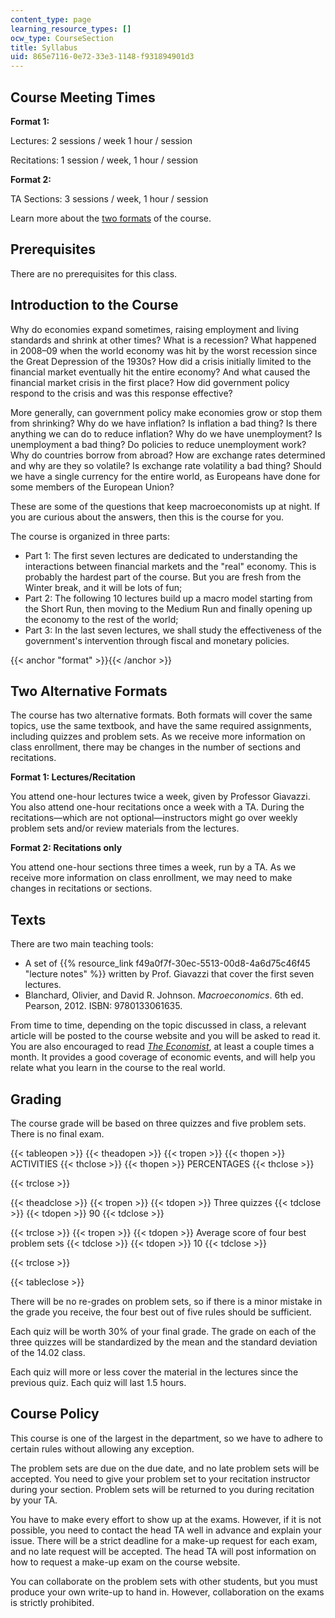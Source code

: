 ```yaml
---
content_type: page
learning_resource_types: []
ocw_type: CourseSection
title: Syllabus
uid: 865e7116-0e72-33e3-1148-f931894901d3
---
```


Course Meeting Times
--------------------

**Format 1:**

Lectures: 2 sessions / week 1 hour / session

Recitations: 1 session / week, 1 hour / session

**Format 2:**

TA Sections: 3 sessions / week, 1 hour / session

Learn more about the [two formats](#format) of the course.

Prerequisites
-------------

There are no prerequisites for this class. 

Introduction to the Course
--------------------------

Why do economies expand sometimes, raising employment and living standards and shrink at other times? What is a recession? What happened in 2008–09 when the world economy was hit by the worst recession since the Great Depression of the 1930s? How did a crisis initially limited to the financial market eventually hit the entire economy? And what caused the financial market crisis in the first place? How did government policy respond to the crisis and was this response effective?

More generally, can government policy make economies grow or stop them from shrinking? Why do we have inflation? Is inflation a bad thing? Is there anything we can do to reduce inflation? Why do we have unemployment? Is unemployment a bad thing? Do policies to reduce unemployment work? Why do countries borrow from abroad? How are exchange rates determined and why are they so volatile? Is exchange rate volatility a bad thing? Should we have a single currency for the entire world, as Europeans have done for some members of the European Union?

These are some of the questions that keep macroeconomists up at night. If you are curious about the answers, then this is the course for you.

The course is organized in three parts:

*   Part 1: The first seven lectures are dedicated to understanding the interactions between financial markets and the "real" economy. This is probably the hardest part of the course. But you are fresh from the Winter break, and it will be lots of fun;
*   Part 2: The following 10 lectures build up a macro model starting from the Short Run, then moving to the Medium Run and finally opening up the economy to the rest of the world;
*   Part 3: In the last seven lectures, we shall study the effectiveness of the government's intervention through fiscal and monetary policies.

{{< anchor "format" >}}{{< /anchor >}}

Two Alternative Formats
-----------------------

The course has two alternative formats. Both formats will cover the same topics, use the same textbook, and have the same required assignments, including quizzes and problem sets. As we receive more information on class enrollment, there may be changes in the number of sections and recitations.

**Format 1: Lectures/Recitation**

You attend one-hour lectures twice a week, given by Professor Giavazzi. You also attend one-hour recitations once a week with a TA. During the recitations—which are not optional—instructors might go over weekly problem sets and/or review materials from the lectures.

**Format 2: Recitations only**

You attend one-hour sections three times a week, run by a TA. As we receive more information on class enrollment, we may need to make changes in recitations or sections.

Texts
-----

There are two main teaching tools:

*   A set of {{% resource_link f49a0f7f-30ec-5513-00d8-4a6d75c46f45 "lecture notes" %}} written by Prof. Giavazzi that cover the first seven lectures.
*   Blanchard, Olivier, and David R. Johnson. _Macroeconomics_. 6th ed. Pearson, 2012. ISBN: 9780133061635.

From time to time, depending on the topic discussed in class, a relevant article will be posted to the course website and you will be asked to read it. You are also encouraged to read [_The_ _Economist_](http://www.economist.com/), at least a couple times a month. It provides a good coverage of economic events, and will help you relate what you learn in the course to the real world.

Grading
-------

The course grade will be based on three quizzes and five problem sets. There is no final exam.

{{< tableopen >}}
{{< theadopen >}}
{{< tropen >}}
{{< thopen >}}
ACTIVITIES
{{< thclose >}}
{{< thopen >}}
PERCENTAGES
{{< thclose >}}

{{< trclose >}}

{{< theadclose >}}
{{< tropen >}}
{{< tdopen >}}
Three quizzes
{{< tdclose >}}
{{< tdopen >}}
90
{{< tdclose >}}

{{< trclose >}}
{{< tropen >}}
{{< tdopen >}}
Average score of four best problem sets
{{< tdclose >}}
{{< tdopen >}}
10
{{< tdclose >}}

{{< trclose >}}

{{< tableclose >}}

There will be no re-grades on problem sets, so if there is a minor mistake in the grade you receive, the four best out of five rules should be sufficient.

Each quiz will be worth 30% of your final grade. The grade on each of the three quizzes will be standardized by the mean and the standard deviation of the 14.02 class.

Each quiz will more or less cover the material in the lectures since the previous quiz. Each quiz will last 1.5 hours.

Course Policy
-------------

This course is one of the largest in the department, so we have to adhere to certain rules without allowing any exception.

The problem sets are due on the due date, and no late problem sets will be accepted. You need to give your problem set to your recitation instructor during your section. Problem sets will be returned to you during recitation by your TA.

You have to make every effort to show up at the exams. However, if it is not possible, you need to contact the head TA well in advance and explain your issue. There will be a strict deadline for a make-up request for each exam, and no late request will be accepted. The head TA will post information on how to request a make-up exam on the course website.

You can collaborate on the problem sets with other students, but you must produce your own write-up to hand in. However, collaboration on the exams is strictly prohibited.